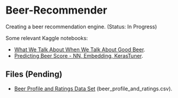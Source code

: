 # Beer-Recommender

Creating a beer recommendation engine. (Status: In Progress)

Some relevant Kaggle notebooks: 
- [What We Talk About When We Talk About Good Beer](https://www.kaggle.com/ruthgn/what-we-talk-about-when-we-talk-about-good-beer).
- [Predicting Beer Score - NN, Embedding, KerasTuner](https://www.kaggle.com/ruthgn/what-we-talk-about-when-we-talk-about-good-beer).


Files (Pending)
-----
* [Beer Profile and Ratings Data Set](https://www.kaggle.com/ruthgn/beer-profile-and-ratings-data-set) (beer_profile_and_ratings.csv).
